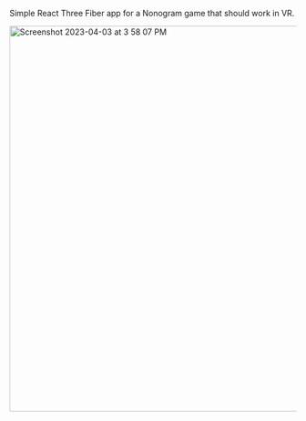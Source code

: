 Simple React Three Fiber app for a Nonogram game that should work in VR.

<img width="677" alt="Screenshot 2023-04-03 at 3 58 07 PM" src="https://user-images.githubusercontent.com/3261707/229644567-7e0a6f53-0c42-4348-874a-4513fb692801.png">
